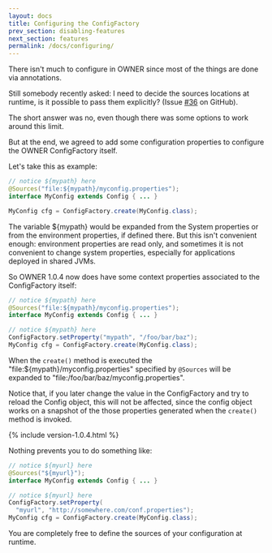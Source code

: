 ```yaml
---
layout: docs
title: Configuring the ConfigFactory
prev_section: disabling-features
next_section: features
permalink: /docs/configuring/
---
```


There isn't much to configure in OWNER since most of the things are done via annotations.

Still somebody recently asked: I need to decide the sources locations at runtime, is it possible to pass them 
explicitly? (Issue [#36] on GitHub).

  [#36]: https://github.com/lviggiano/owner/issues/36
  
The short answer was no, even though there was some options to work around this limit.

But at the end, we agreed to add some configuration properties to configure the OWNER ConfigFactory itself. 

Let's take this as example:

```java
// notice ${mypath} here
@Sources("file:${mypath}/myconfig.properties");   
interface MyConfig extends Config { ... }

MyConfig cfg = ConfigFactory.create(MyConfig.class);
```

The variable ${mypath} would be expanded from the System properties or from the environment properties, if defined 
there. But this isn't convenient enough: environment properties are read only, and sometimes it is not convenient to 
change system properties, especially for applications deployed in shared JVMs. 

So OWNER 1.0.4 now does have some context properties associated to the ConfigFactory itself:

```java
// notice ${mypath} here
@Sources("file:${mypath}/myconfig.properties");   
interface MyConfig extends Config { ... }

// notice ${mypath} here
ConfigFactory.setProperty("mypath", "/foo/bar/baz");
MyConfig cfg = ConfigFactory.create(MyConfig.class);
```

When the `create()` method is executed the "file:${mypath}/myconfig.properties" specified by `@Sources` will be expanded
to "file:/foo/bar/baz/myconfig.properties". 

Notice that, if you later change the value in the ConfigFactory and try to reload the Config object, this will not be
affected, since the config object works on a snapshot of the those properties generated when the `create()` method is 
invoked.

{% include version-1.0.4.html %}

Nothing prevents you to do something like:


```java
// notice ${myurl} here
@Sources("${myurl}");   
interface MyConfig extends Config { ... }

// notice ${myurl} here
ConfigFactory.setProperty(
  "myurl", "http://somewhere.com/conf.properties");
MyConfig cfg = ConfigFactory.create(MyConfig.class);
```

You are completely free to define the sources of your configuration at runtime.
